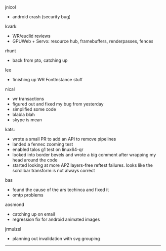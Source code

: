 jnicol
* android crash (security bug)



kvark
* WR/euclid reviews
* GPUWeb + Servo: resource hub, framebuffers, renderpasses, fences



rhunt
* back from pto, catching up



lee
* finishing up WR FontInstance stuff



nical
* wr transactions
* figured out and fixed my bug from yesterday
* simplified some code
* blabla blah
* skype is mean



kats:
* wrote a small PR to add an API to remove pipelines
* landed a fennec zooming test
* enabled talos g1 test on linux64-qr
* looked into border bevels and wrote a big comment after wrapping my head around the code
* started looking at more APZ layers-free reftest failures. looks like the scrollbar transform is not always correct



bas
* found the cause of the ars techinca and fixed it
* omtp problems



aosmond
* catching up on email
* regression fix for android animated images



jrmuizel
* planning out invalidation with svg grouping

________________


